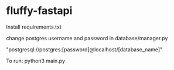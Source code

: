 # fluffy-fastapi

Install requirements.txt

change postgres username and password in database/manager.py

"postgresql://postgres:[password]@localhost/[database_name]"

To run: python3 main.py
